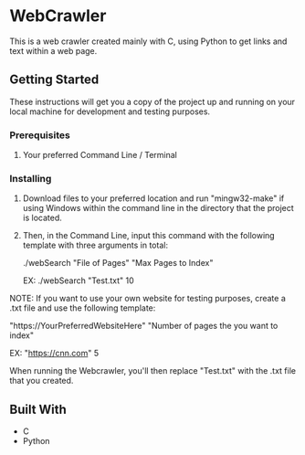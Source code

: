 # WebCrawler

This is a web crawler created mainly with C, using Python to get links and text within a web page.

## Getting Started

These instructions will get you a copy of the project up and running on your local machine for development and testing purposes.

### Prerequisites

1. Your preferred Command Line / Terminal

### Installing

1. Download files to your preferred location and run "mingw32-make" if using Windows within the command line in the directory that the project is located.

2. Then, in the Command Line, input this command with the following template with three arguments in total: 

    ./webSearch "File of Pages" "Max Pages to Index"
    
    EX: ./webSearch "Test.txt" 10
    
NOTE: If you want to use your own website for testing purposes, create a .txt file and use the following template:

"https://YourPreferredWebsiteHere" "Number of pages the you want to index"

EX: "https://cnn.com" 5

When running the Webcrawler, you'll then replace "Test.txt" with the .txt file that you created.

## Built With

* C 
* Python
